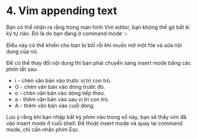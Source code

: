 # 4. Vim appending text

Bạn có thể nhận ra rằng trong màn hình Vim editor, bạn không thể gõ bất kì ký tự nào. Đó là do bạn đang ở command mode :boom: 

Điều này có thể khiến cho bạn bị bối rối khi muốn mở một file và sửa nội dung của nó.

Để có thể thay đổi nội dung thì bạn phải chuyển sang insert mode bằng các phím tắt sau:

- i - chèn văn bản vào trước vị trí con trỏ.
- O - chèn văn bản vào dòng trước đó.
- o - chèn văn bản vào dòng tiếp theo.
- a - thêm văn bản vào sau vị trí con trỏ.
- A - thêm văn bản vào cuối dòng.

Lưu ý rằng khi bạn nhập bất kỳ phím nào trong số này, bạn sẽ thấy vim đã vào insert mode ở cuối shell. Để thoát insert mode và quay lại command mode, chỉ cần nhấn phím Esc.
